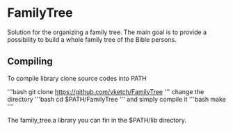 # FamilyTree
Solution for the organizing a family tree.
The main  goal is to provide a possibility to build a whole family tree of the Bible persons.

## Compiling
To compile  library clone source codes into PATH   

'''bash
git clone https://github.com/vketch/FamilyTree 
'''
change the directory 
'''bash 
cd $PATH/FamilyTree 
'''
and simply compile it
'''bash
make 
'''

The family_tree.a library you can fin in the  $PATH/lib directory.


